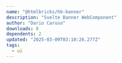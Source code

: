 ```yaml
---
name: "@htmlbricks/hb-banner"
description: "Svelte Banner WebComponent"
author: "Dario Caruso"
downloads: 8
dependents: 2
updated: "2025-03-09T03:10:26.277Z"
tags: 
  - ui
---
```

